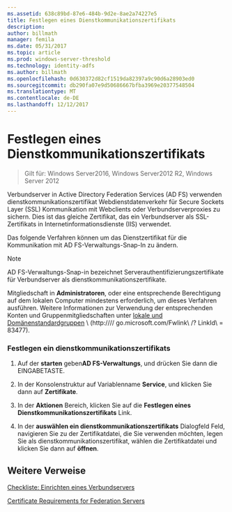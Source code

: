 ```yaml
---
ms.assetid: 638c89bd-87e6-484b-9d2e-8ae2a74227e5
title: Festlegen eines Dienstkommunikationszertifikats
description: 
author: billmath
manager: femila
ms.date: 05/31/2017
ms.topic: article
ms.prod: windows-server-threshold
ms.technology: identity-adfs
ms.author: billmath
ms.openlocfilehash: 0d630372d82cf1519da82397a9c90d6a28903ed0
ms.sourcegitcommit: db290fa07e9d50686667bfba3969e20377548504
ms.translationtype: MT
ms.contentlocale: de-DE
ms.lasthandoff: 12/12/2017
---
```

# <a name="set-a-service-communications-certificate"></a>Festlegen eines Dienstkommunikationszertifikats

>Gilt für: Windows Server2016, Windows Server2012 R2, Windows Server 2012

Verbundserver in Active Directory Federation Services \(AD FS\) verwenden dienstkommunikationszertifikat Webdienstdatenverkehr für Secure Sockets Layer \(SSL\) Kommunikation mit Webclients oder Verbundserverproxies zu sichern. Dies ist das gleiche Zertifikat, das ein Verbundserver als SSL-Zertifikats in Internetinformationsdienste \(IIS\) verwendet.  
  
Das folgende Verfahren können um das Dienstzertifikat für die Kommunikation mit AD FS-Verwaltungs-Snap-In zu ändern.  
  
> [!NOTE]  
> AD FS-Verwaltungs-Snap-in bezeichnet Serverauthentifizierungszertifikate für Verbundserver als dienstkommunikationszertifikate.  
  
Mitgliedschaft in **Administratoren**, oder eine entsprechende Berechtigung auf dem lokalen Computer mindestens erforderlich, um dieses Verfahren ausführen.  Weitere Informationen zur Verwendung der entsprechenden Konten und Gruppenmitgliedschaften unter [lokale und Domänenstandardgruppen](https://go.microsoft.com/fwlink/?LinkId=83477) \ (http:///\/ go.microsoft.com\/Fwlink\ /? LinkId\ = 83477\).   
  
### <a name="to-set-a-service-communications-certificate"></a>Festlegen ein dienstkommunikationszertifikats  
  
1.  Auf der **starten** geben**AD FS-Verwaltungs**, und drücken Sie dann die EINGABETASTE.  
  
2.  In der Konsolenstruktur auf Variablenname **Service**, und klicken Sie dann auf **Zertifikate**.  
  
3.  In der **Aktionen** Bereich, klicken Sie auf die **Festlegen eines Dienstkommunikationszertifikats** Link.  
  
4.  In der **auswählen ein dienstkommunikationszertifikats** Dialogfeld Feld, navigieren Sie zu der Zertifikatdatei, die Sie verwenden möchten, legen Sie als dienstkommunikationszertifikat, wählen die Zertifikatdatei und klicken Sie dann auf **öffnen**.  
  
## <a name="additional-references"></a>Weitere Verweise  
[Checkliste: Einrichten eines Verbundservers](Checklist--Setting-Up-a-Federation-Server.md)  
  
[Certificate Requirements for Federation Servers](https://technet.microsoft.com/library/dd807040.aspx)  
  

